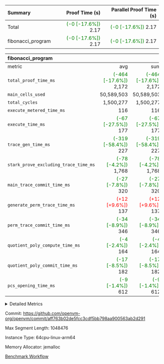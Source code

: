 | Summary | Proof Time (s) | Parallel Proof Time (s) |
|:---|---:|---:|
| Total | <span style='color: green'>(-0 [-17.6%])</span> 2.17 | <span style='color: green'>(-0 [-17.6%])</span> 2.17 |
| fibonacci_program | <span style='color: green'>(-0 [-17.6%])</span> 2.17 | <span style='color: green'>(-0 [-17.6%])</span> 2.17 |


| fibonacci_program |||||
|:---|---:|---:|---:|---:|
|metric|avg|sum|max|min|
| `total_proof_time_ms ` | <span style='color: green'>(-464 [-17.6%])</span> 2,172 | <span style='color: green'>(-464 [-17.6%])</span> 2,172 | <span style='color: green'>(-464 [-17.6%])</span> 2,172 | <span style='color: green'>(-464 [-17.6%])</span> 2,172 |
| `main_cells_used     ` |  50,589,503 |  50,589,503 |  50,589,503 |  50,589,503 |
| `total_cycles        ` |  1,500,277 |  1,500,277 |  1,500,277 |  1,500,277 |
| `execute_metered_time_ms` |  116 |  116 |  116 |  116 |
| `execute_time_ms     ` | <span style='color: green'>(-67 [-27.5%])</span> 177 | <span style='color: green'>(-67 [-27.5%])</span> 177 | <span style='color: green'>(-67 [-27.5%])</span> 177 | <span style='color: green'>(-67 [-27.5%])</span> 177 |
| `trace_gen_time_ms   ` | <span style='color: green'>(-319 [-58.4%])</span> 227 | <span style='color: green'>(-319 [-58.4%])</span> 227 | <span style='color: green'>(-319 [-58.4%])</span> 227 | <span style='color: green'>(-319 [-58.4%])</span> 227 |
| `stark_prove_excluding_trace_time_ms` | <span style='color: green'>(-78 [-4.2%])</span> 1,768 | <span style='color: green'>(-78 [-4.2%])</span> 1,768 | <span style='color: green'>(-78 [-4.2%])</span> 1,768 | <span style='color: green'>(-78 [-4.2%])</span> 1,768 |
| `main_trace_commit_time_ms` | <span style='color: green'>(-27 [-7.8%])</span> 320 | <span style='color: green'>(-27 [-7.8%])</span> 320 | <span style='color: green'>(-27 [-7.8%])</span> 320 | <span style='color: green'>(-27 [-7.8%])</span> 320 |
| `generate_perm_trace_time_ms` | <span style='color: red'>(+12 [+9.6%])</span> 137 | <span style='color: red'>(+12 [+9.6%])</span> 137 | <span style='color: red'>(+12 [+9.6%])</span> 137 | <span style='color: red'>(+12 [+9.6%])</span> 137 |
| `perm_trace_commit_time_ms` | <span style='color: green'>(-34 [-8.9%])</span> 346 | <span style='color: green'>(-34 [-8.9%])</span> 346 | <span style='color: green'>(-34 [-8.9%])</span> 346 | <span style='color: green'>(-34 [-8.9%])</span> 346 |
| `quotient_poly_compute_time_ms` | <span style='color: green'>(-4 [-2.4%])</span> 164 | <span style='color: green'>(-4 [-2.4%])</span> 164 | <span style='color: green'>(-4 [-2.4%])</span> 164 | <span style='color: green'>(-4 [-2.4%])</span> 164 |
| `quotient_poly_commit_time_ms` | <span style='color: green'>(-17 [-8.5%])</span> 182 | <span style='color: green'>(-17 [-8.5%])</span> 182 | <span style='color: green'>(-17 [-8.5%])</span> 182 | <span style='color: green'>(-17 [-8.5%])</span> 182 |
| `pcs_opening_time_ms ` | <span style='color: green'>(-9 [-1.4%])</span> 612 | <span style='color: green'>(-9 [-1.4%])</span> 612 | <span style='color: green'>(-9 [-1.4%])</span> 612 | <span style='color: green'>(-9 [-1.4%])</span> 612 |



<details>
<summary>Detailed Metrics</summary>

| group | num_segments | keygen_time_ms | fri.log_blowup | execute_metered_time_ms | commit_exe_time_ms |
| --- | --- | --- | --- | --- | --- |
| fibonacci_program | 1 | 277 | 1 | 116 | 5 | 

| group | air_name | quotient_deg | interactions | constraints |
| --- | --- | --- | --- | --- |
| fibonacci_program | AccessAdapterAir<16> | 2 | 5 | 12 | 
| fibonacci_program | AccessAdapterAir<2> | 2 | 5 | 12 | 
| fibonacci_program | AccessAdapterAir<32> | 2 | 5 | 12 | 
| fibonacci_program | AccessAdapterAir<4> | 2 | 5 | 12 | 
| fibonacci_program | AccessAdapterAir<8> | 2 | 5 | 12 | 
| fibonacci_program | BitwiseOperationLookupAir<8> | 2 | 2 | 4 | 
| fibonacci_program | MemoryMerkleAir<8> | 2 | 4 | 39 | 
| fibonacci_program | PersistentBoundaryAir<8> | 2 | 3 | 7 | 
| fibonacci_program | PhantomAir | 2 | 3 | 5 | 
| fibonacci_program | Poseidon2PeripheryAir<BabyBearParameters>, 1> | 2 | 1 | 286 | 
| fibonacci_program | ProgramAir | 1 | 1 | 4 | 
| fibonacci_program | RangeTupleCheckerAir<2> | 1 | 1 | 4 | 
| fibonacci_program | Rv32HintStoreAir | 2 | 18 | 28 | 
| fibonacci_program | VariableRangeCheckerAir | 1 | 1 | 4 | 
| fibonacci_program | VmAirWrapper<Rv32BaseAluAdapterAir, BaseAluCoreAir<4, 8> | 2 | 20 | 37 | 
| fibonacci_program | VmAirWrapper<Rv32BaseAluAdapterAir, LessThanCoreAir<4, 8> | 2 | 18 | 40 | 
| fibonacci_program | VmAirWrapper<Rv32BaseAluAdapterAir, ShiftCoreAir<4, 8> | 2 | 24 | 91 | 
| fibonacci_program | VmAirWrapper<Rv32BranchAdapterAir, BranchEqualCoreAir<4> | 2 | 11 | 20 | 
| fibonacci_program | VmAirWrapper<Rv32BranchAdapterAir, BranchLessThanCoreAir<4, 8> | 2 | 13 | 35 | 
| fibonacci_program | VmAirWrapper<Rv32CondRdWriteAdapterAir, Rv32JalLuiCoreAir> | 2 | 10 | 18 | 
| fibonacci_program | VmAirWrapper<Rv32JalrAdapterAir, Rv32JalrCoreAir> | 2 | 16 | 20 | 
| fibonacci_program | VmAirWrapper<Rv32LoadStoreAdapterAir, LoadSignExtendCoreAir<4, 8> | 2 | 18 | 33 | 
| fibonacci_program | VmAirWrapper<Rv32LoadStoreAdapterAir, LoadStoreCoreAir<4> | 2 | 17 | 40 | 
| fibonacci_program | VmAirWrapper<Rv32MultAdapterAir, DivRemCoreAir<4, 8> | 2 | 25 | 84 | 
| fibonacci_program | VmAirWrapper<Rv32MultAdapterAir, MulHCoreAir<4, 8> | 2 | 24 | 31 | 
| fibonacci_program | VmAirWrapper<Rv32MultAdapterAir, MultiplicationCoreAir<4, 8> | 2 | 19 | 19 | 
| fibonacci_program | VmAirWrapper<Rv32RdWriteAdapterAir, Rv32AuipcCoreAir> | 2 | 12 | 14 | 
| fibonacci_program | VmConnectorAir | 2 | 5 | 11 | 

| group | air_name | segment | rows | prep_cols | perm_cols | main_cols | cells |
| --- | --- | --- | --- | --- | --- | --- | --- |
| fibonacci_program | AccessAdapterAir<8> | 0 | 128 |  | 16 | 17 | 4,224 | 
| fibonacci_program | BitwiseOperationLookupAir<8> | 0 | 65,536 | 3 | 8 | 2 | 655,360 | 
| fibonacci_program | MemoryMerkleAir<8> | 0 | 512 |  | 16 | 32 | 24,576 | 
| fibonacci_program | PersistentBoundaryAir<8> | 0 | 128 |  | 12 | 20 | 4,096 | 
| fibonacci_program | PhantomAir | 0 | 1 |  | 12 | 6 | 18 | 
| fibonacci_program | Poseidon2PeripheryAir<BabyBearParameters>, 1> | 0 | 256 |  | 8 | 300 | 78,848 | 
| fibonacci_program | ProgramAir | 0 | 8,192 |  | 8 | 10 | 147,456 | 
| fibonacci_program | RangeTupleCheckerAir<2> | 0 | 524,288 | 2 | 8 | 1 | 4,718,592 | 
| fibonacci_program | Rv32HintStoreAir | 0 | 4 |  | 44 | 32 | 304 | 
| fibonacci_program | VariableRangeCheckerAir | 0 | 262,144 | 2 | 8 | 1 | 2,359,296 | 
| fibonacci_program | VmAirWrapper<Rv32BaseAluAdapterAir, BaseAluCoreAir<4, 8> | 0 | 1,048,576 |  | 52 | 36 | 92,274,688 | 
| fibonacci_program | VmAirWrapper<Rv32BaseAluAdapterAir, LessThanCoreAir<4, 8> | 0 | 524,288 |  | 40 | 37 | 40,370,176 | 
| fibonacci_program | VmAirWrapper<Rv32BranchAdapterAir, BranchEqualCoreAir<4> | 0 | 262,144 |  | 28 | 26 | 14,155,776 | 
| fibonacci_program | VmAirWrapper<Rv32BranchAdapterAir, BranchLessThanCoreAir<4, 8> | 0 | 8 |  | 32 | 32 | 512 | 
| fibonacci_program | VmAirWrapper<Rv32CondRdWriteAdapterAir, Rv32JalLuiCoreAir> | 0 | 131,072 |  | 28 | 18 | 6,029,312 | 
| fibonacci_program | VmAirWrapper<Rv32JalrAdapterAir, Rv32JalrCoreAir> | 0 | 32 |  | 36 | 28 | 2,048 | 
| fibonacci_program | VmAirWrapper<Rv32LoadStoreAdapterAir, LoadStoreCoreAir<4> | 0 | 128 |  | 52 | 41 | 11,904 | 
| fibonacci_program | VmAirWrapper<Rv32RdWriteAdapterAir, Rv32AuipcCoreAir> | 0 | 16 |  | 28 | 20 | 768 | 
| fibonacci_program | VmConnectorAir | 0 | 2 | 1 | 16 | 5 | 42 | 

| group | segment | trace_gen_time_ms | total_proof_time_ms | total_cycles | total_cells | stark_prove_excluding_trace_time_ms | quotient_poly_compute_time_ms | quotient_poly_commit_time_ms | perm_trace_commit_time_ms | pcs_opening_time_ms | main_trace_commit_time_ms | main_cells_used | generate_perm_trace_time_ms | execute_time_ms |
| --- | --- | --- | --- | --- | --- | --- | --- | --- | --- | --- | --- | --- | --- | --- |
| fibonacci_program | 0 | 227 | 2,172 | 1,500,277 | 160,837,996 | 1,768 | 164 | 182 | 346 | 612 | 320 | 50,589,503 | 137 | 177 | 

| group | segment | trace_height_constraint | weighted_sum | threshold |
| --- | --- | --- | --- | --- |
| fibonacci_program | 0 | 0 | 3,932,542 | 2,013,265,921 | 
| fibonacci_program | 0 | 1 | 10,749,400 | 2,013,265,921 | 
| fibonacci_program | 0 | 2 | 1,966,271 | 2,013,265,921 | 
| fibonacci_program | 0 | 3 | 10,749,532 | 2,013,265,921 | 
| fibonacci_program | 0 | 4 | 1,664 | 2,013,265,921 | 
| fibonacci_program | 0 | 5 | 640 | 2,013,265,921 | 
| fibonacci_program | 0 | 6 | 7,209,100 | 2,013,265,921 | 
| fibonacci_program | 0 | 7 |  | 2,013,265,921 | 
| fibonacci_program | 0 | 8 | 35,535,101 | 2,013,265,921 | 

</details>


Commit: https://github.com/openvm-org/openvm/commit/aff763b02de5fcc3cdf5bb798aa900563ab2d291

Max Segment Length: 1048476

Instance Type: 64cpu-linux-arm64

Memory Allocator: jemalloc

[Benchmark Workflow](https://github.com/openvm-org/openvm/actions/runs/15656438324)
